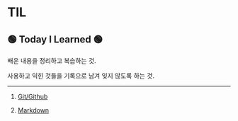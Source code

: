 # TIL

##  :green_circle: Today I Learned :green_circle:

배운 내용을 정리하고 복습하는 것.

사용하고 익힌 것들을 기록으로 남겨 잊지 않도록 하는 것.

----------------

1. [Git/Github](https://github.com/HanKyeon/TIL-Today-I-Learned/blob/master/Start_Camp/Git%26Github.md)

2. [Markdown](https://github.com/HanKyeon/TIL-Today-I-Learned/blob/master/Start_Camp/MarkDown.md)


